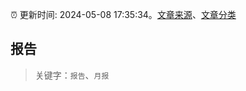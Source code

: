 :alarm_clock: 更新时间: 2024-05-08 17:35:34。[文章来源](/README.md)、[文章分类](/TAGS.md)

## 报告


> 关键字：`报告`、`月报`



